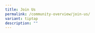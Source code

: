 ```yaml
---
title: Join Us
permalink: /community-overview/join-us/
variant: tiptap
description: ""
---
```

<p></p>